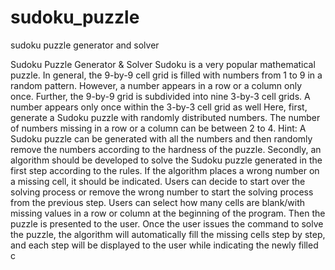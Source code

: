 # sudoku_puzzle
sudoku puzzle generator and solver

Sudoku Puzzle Generator & Solver
Sudoku is a very popular mathematical puzzle. In general, the 9-by-9 cell grid is filled with
numbers from 1 to 9 in a random pattern. However, a number appears in a row or a column
only once. Further, the 9-by-9 grid is subdivided into nine 3-by-3 cell grids. A number appears
only once within the 3-by-3 cell grid as well
Here, first, generate a Sudoku puzzle with randomly distributed numbers. The number
of numbers missing in a row or a column can be between 2 to 4. Hint: A Sudoku puzzle can be generated with all the numbers and then randomly remove the
numbers according to the hardness of the puzzle. Secondly, an algorithm should be developed to solve the Sudoku puzzle generated in the first
step according to the rules. If the algorithm places a wrong number on a missing cell, it should be
indicated. Users can decide to start over the solving process or remove the wrong number to start
the solving process from the previous step. Users can select how many cells are blank/with missing values in a row or column at the
beginning of the program. Then the puzzle is presented to the user. Once the user issues the
command to solve the puzzle, the algorithm will automatically fill the missing cells step by step, and each step will be displayed to the user while indicating the newly filled c
